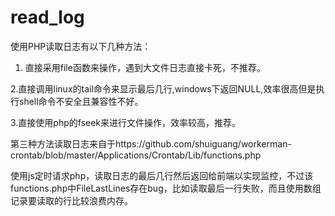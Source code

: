 # read_log
使用PHP读取日志有以下几种方法：

1. 直接采用file函数来操作，遇到大文件日志直接卡死，不推荐。

2.直接调用linux的tail命令来显示最后几行,windows下返回NULL,效率很高但是执行shell命令不安全且兼容性不好。

3.直接使用php的fseek来进行文件操作，效率较高，推荐。

第三种方法读取日志来自于https://github.com/shuiguang/workerman-crontab/blob/master/Applications/Crontab/Lib/functions.php

使用js定时请求php，读取日志的最后几行然后返回给前端以实现监控，不过该functions.php中FileLastLines存在bug，比如读取最后一行失败，而且使用数组记录要读取的行比较浪费内存。
